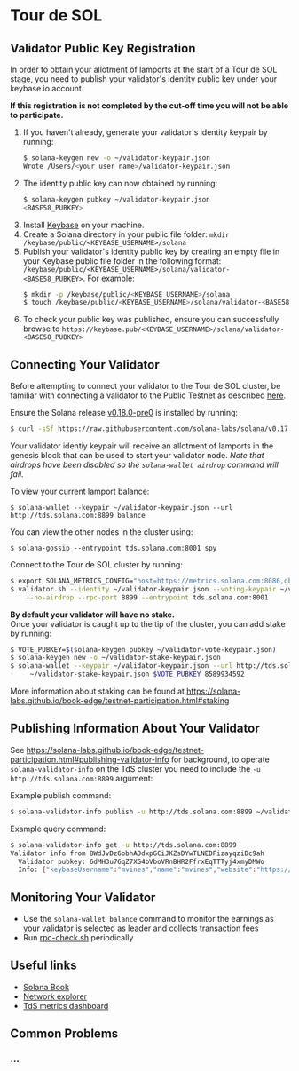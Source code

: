 # Tour de SOL

## Validator Public Key Registration
In order to obtain your allotment of lamports at the start of a Tour de SOL
stage, you need to publish your validator's identity public key under your
keybase.io account.

**If this registration is not completed by the cut-off time you will not be able to participate.**

1. If you haven't already, generate your validator's identity keypair by running:
     ```bash
     $ solana-keygen new -o ~/validator-keypair.json
     Wrote /Users/<your user name>/validator-keypair.json
     ```
2. The identity public key can now obtained by running:
     ```bash
     $ solana-keygen pubkey ~/validator-keypair.json
     <BASE58_PUBKEY>
     ```
3. Install [Keybase](https://keybase.io/download) on your machine.
3. Create a Solana directory in your public file folder: `mkdir /keybase/public/<KEYBASE_USERNAME>/solana`
4. Publish your validator's identity public key by creating an empty file in your Keybase public file folder in the following format: `/keybase/public/<KEYBASE_USERNAME>/solana/validator-<BASE58_PUBKEY>`.   For example:
     ```bash
     $ mkdir -p /keybase/public/<KEYBASE_USERNAME>/solana
     $ touch /keybase/public/<KEYBASE_USERNAME>/solana/validator-<BASE58_PUBKEY>
     ```
5. To check your public key was published, ensure you can successfully browse to     `https://keybase.pub/<KEYBASE_USERNAME>/solana/validator-<BASE58_PUBKEY>`


## Connecting Your Validator

Before attempting to connect your validator to the Tour de SOL cluster, be
familiar with connecting a validator to the Public Testnet as described
[here](https://solana-labs.github.io/book-edge/testnet-participation.html).

Ensure the Solana release [v0.18.0-pre0](https://github.com/solana-labs/solana/releases/tag/v0.18.0-pre0) is installed by running:
```bash
$ curl -sSf https://raw.githubusercontent.com/solana-labs/solana/v0.17.1/install/solana-install-init.sh | sh -s - 0.18.0-pre0
```

Your validator identiy keypair will receive an allotment of lamports
in the genesis block that can be used to start your validator node.
*Note that airdrops have been disabled so the `solana-wallet airdrop` command will fail.*

To view your current lamport balance:
```
$ solana-wallet --keypair ~/validator-keypair.json --url http://tds.solana.com:8899 balance
```

You can view the other nodes in the cluster using:
```
$ solana-gossip --entrypoint tds.solana.com:8001 spy
```

Connect to the Tour de SOL cluster by running:
```bash
$ export SOLANA_METRICS_CONFIG="host=https://metrics.solana.com:8086,db=tds,u=tds_writer,p=dry_run"
$ validator.sh --identity ~/validator-keypair.json --voting-keypair ~/validator-vote-keypair.json --ledger ~/validator-config \
    --no-airdrop --rpc-port 8899 --entrypoint tds.solana.com:8001
```

**By default your validator will have no stake.**  
Once your validator is caught up to the tip of the cluster, you can add stake by running:
```bash
$ VOTE_PUBKEY=$(solana-keygen pubkey ~/validator-vote-keypair.json)
$ solana-keygen new -o ~/validator-stake-keypair.json
$ solana-wallet --keypair ~/validator-keypair.json --url http://tds.solana.com:8899 delegate-stake \
     ~/validator-stake-keypair.json $VOTE_PUBKEY 8589934592
```

More information about staking can be found at https://solana-labs.github.io/book-edge/testnet-participation.html#staking

## Publishing Information About Your Validator
See https://solana-labs.github.io/book-edge/testnet-participation.html#publishing-validator-info for background, to operate `solana-validator-info` on the TdS cluster you need to include the `-u http://tds.solana.com:8899` argument:

Example publish command:
```bash
$ solana-validator-info publish -u http://tds.solana.com:8899 ~/validator-keypair.json ...
```

Example query command:
```bash
$ solana-validator-info get -u http://tds.solana.com:8899 
Validator info from 8WdJvDz6obhADdxpGCiJKZsDYwTLNEDFizayqziDc9ah
  Validator pubkey: 6dMH3u76qZ7XG4bVboVRnBHR2FfrxEqTTTyj4xmyDMWo
  Info: {"keybaseUsername":"mvines","name":"mvines","website":"https://solana.com"}
```

## Monitoring Your Validator
* Use the `solana-wallet balance` command to monitor the earnings as your
  validator is selected as leader and collects transaction fees
* Run [rpc-check.sh](https://github.com/solana-labs/tour-de-sol/blob/master/rpc-check.sh) periodically

## Useful links
* [Solana Book](https://solana-labs.github.io/book-edge/)
* [Network explorer](http://explorer.solana.com/)
* [TdS metrics dashboard](https://metrics.solana.com:3000/d/testnet-edge/testnet-monitor-edge?refresh=1m&from=now-15m&to=now&var-testnet=tds&orgId=2)

## Common Problems

### ...
